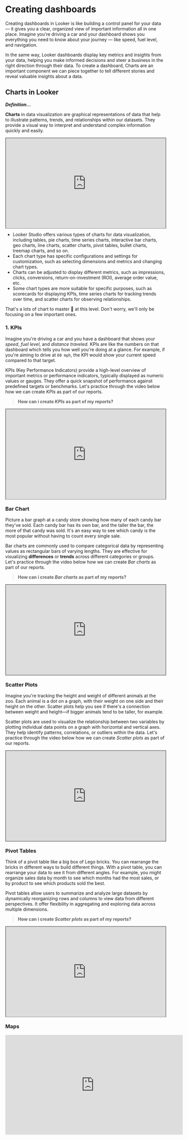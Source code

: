 # Creating dashboards
Creating dashboards in Looker is like building a control panel for your data — it gives you a clear, organized view of important information all in one place. Imagine you're driving a car and your dashboard shows you everything you need to know about your journey — like speed, fuel level, and navigation. 

In the same way, Looker dashboards display key metrics and insights from your data, helping you make informed decisions and steer a business in the right direction through their data. To create a dashboard, Charts are an important component we can piece together to tell different stories and reveal valuable insights about a data.

## Charts in Looker

<aside>

**_Definition..._**

**Charts** in data visualization are graphical representations of data that help to illustrate patterns, trends, and relationships within our datasets. They provide a visual way to interpret and understand complex information quickly and easily.
</aside>


<div style="position: relative; padding-bottom: 56.25%; height: 0;"><iframe src="https://www.youtube.com/embed/8Pg0yO6Ijos?si=gWXsE4cKeRUZHXFk" title="Data Visualization" frameborder="0" allow="accelerometer; autoplay; clipboard-write; encrypted-media; gyroscope; picture-in-picture" allowfullscreen style="position: absolute; top: 0; left: 0; width: 100%; height: 100%; border: 2px solid grey;"></iframe></div>

- Looker Studio offers various types of charts for data visualization, including tables, pie charts, time series charts, interactive bar charts, geo charts, line charts, scatter charts, pivot tables, bullet charts, treemap charts, and so on.
- Each chart type has specific configurations and settings for customization, such as selecting dimensions and metrics and changing chart types.
- Charts can be adjusted to display different metrics, such as impressions, clicks, conversions, return-on-investment (ROI), average order value, etc.
- Some chart types are more suitable for specific purposes, such as scorecards for displaying KPIs, time series charts for tracking trends over time, and scatter charts for observing relationships.

That's a lots of chart to master 🤔 at this level. Don't worry, we'll only be focusing on a few important ones.

### 1. KPIs
Imagine you're driving a car and you have a dashboard that shows your _speed_, _fuel level_, and _distance traveled_. KPIs are like the numbers on that dashboard which tells you how well you're doing at a glance. For example, if you're aiming to drive at `60 mph`, the KPI would show your current speed compared to that target.

KPIs (Key Performance Indicators) provide a high-level overview of important metrics or performance indicators, typically displayed as numeric values or gauges. They offer a quick snapshot of performance against predefined targets or benchmarks. Let's practice through the video below how we can create _KPIs_ as part of our reports.

> **How can i create _KPIs_ as part of my reports?**

<div style="position: relative; padding-bottom: 56.25%; height: 0;"><iframe src="https://www.youtube.com/embed/98-NQxW3xHg?si=YMyxcOaqDotP3ozF" title="Data Visualization" frameborder="0" allow="accelerometer; autoplay; clipboard-write; encrypted-media; gyroscope; picture-in-picture" allowfullscreen style="position: absolute; top: 0; left: 0; width: 100%; height: 100%; border: 2px solid grey;"></iframe></div>

### Bar Chart
Picture a bar graph at a candy store showing how many of each candy bar they've sold. Each candy bar has its own bar, and the taller the bar, the more of that candy was sold. It's an easy way to see which candy is the most popular without having to count every single sale.

Bar charts are commonly used to compare categorical data by representing values as rectangular bars of varying lengths. They are effective for visualizing **differences** or **trends** across different categories or groups. Let's practice through the video below how we can create _Bar charts_ as part of our reports.

> **How can i create _Bar charts_ as part of my reports?**

<div style="position: relative; padding-bottom: 56.25%; height: 0;"><iframe src="https://www.youtube.com/embed/TwWFqr_OguI?si=PNAG4tSjAwuwwCCD" title="Data Visualization" frameborder="0" allow="accelerometer; autoplay; clipboard-write; encrypted-media; gyroscope; picture-in-picture" allowfullscreen style="position: absolute; top: 0; left: 0; width: 100%; height: 100%; border: 2px solid grey;"></iframe></div>


### Scatter Plots
Imagine you're tracking the height and weight of different animals at the zoo. Each animal is a dot on a graph, with their weight on one side and their height on the other. Scatter plots help you see if there's a connection between weight and height—if bigger animals tend to be taller, for example.

Scatter plots are used to visualize the relationship between two variables by plotting individual data points on a graph with horizontal and vertical axes. They help identify patterns, correlations, or outliers within the data. Let's practice through the video below how we can create _Scatter plots_ as part of our reports.

<div style="position: relative; padding-bottom: 56.25%; height: 0;"><iframe src="https://www.youtube.com/embed/LSjQ9-shcso?si=qYzbxJ8wRg0RU-Pn" title="Data Visualization" frameborder="0" allow="accelerometer; autoplay; clipboard-write; encrypted-media; gyroscope; picture-in-picture" allowfullscreen style="position: absolute; top: 0; left: 0; width: 100%; height: 100%; border: 2px solid grey;"></iframe></div>


### Pivot Tables
Think of a pivot table like a big box of Lego bricks. You can rearrange the bricks in different ways to build different things. With a pivot table, you can rearrange your data to see it from different angles. For example, you might organize sales data by month to see which months had the most sales, or by product to see which products sold the best.

Pivot tables allow users to summarize and analyze large datasets by dynamically reorganizing rows and columns to view data from different perspectives. It offer flexibility in aggregating and exploring data across multiple dimensions.

> **How can i create _Scatter plots_ as part of my reports?**

<div style="position: relative; padding-bottom: 56.25%; height: 0;"><iframe src="https://www.youtube.com/embed/PsJB60u9E8o?si=8oScl9qTqzTTVSTO" title="Data Visualization" frameborder="0" allow="accelerometer; autoplay; clipboard-write; encrypted-media; gyroscope; picture-in-picture" allowfullscreen style="position: absolute; top: 0; left: 0; width: 100%; height: 100%; border: 2px solid grey;"></iframe></div>


### Maps
<iframe width="560" height="315" src="https://www.youtube.com/embed/N-FtqT-n0T8?si=JMBYjspsg-BGcMIc" title="YouTube video player" frameborder="0" allow="accelerometer; autoplay; clipboard-write; encrypted-media; gyroscope; picture-in-picture; web-share" referrerpolicy="strict-origin-when-cross-origin" allowfullscreen></iframe>

